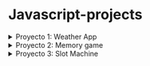 # Javascript-projects

<details>
  <summary>Proyecto 1: Weather App</summary>

![Weather App Screenshot](https://miguejuarz.github.io/javascript-projects/weather-app/assets/screenshot.png)

Este proyecto es una aplicación web simple que muestra la información del clima para una ubicación específica. Puedes ingresar el nombre de una ciudad y obtener detalles sobre el clima actual en esa área.

## Demo

Puedes ver la aplicación en funcionamiento [aquí](https://miguejuarz.github.io/javascript-projects/weather-app/).

## Características

- Consulta la información del clima actual de cualquier ciudad.
- Muestra la temperatura actual, la descripción del clima y la imagen correspondiente.
- Interfaz de usuario simple y fácil de usar.

## Tecnologías utilizadas

- HTML5
- CSS3
- JavaScript

## Instrucciones de uso

1. Abre la [aplicación web](https://miguejuarz.github.io/javascript-projects/weather-app/).
2. En el campo de entrada, escribe el nombre de la ciudad cuyo clima deseas conocer.
3. Haz clic en el icono de la lupa para consultar.
4. La aplicación mostrará la temperatura actual y una descripción del clima para la ciudad ingresada.

## Licencia

Este proyecto está bajo la Licencia MIT. Consulta el archivo [LICENSE](LICENSE) para obtener más detalles.
</details>

<details>
  <summary>Proyecto 2: Memory game</summary>
  
 # Memory Game

![Memory Game Screenshot](https://miguejuarz.github.io/javascript-projects/memory-game/assets/screenshot1.png)

Este proyecto es una implementación del popular juego de memoria. El objetivo es encontrar todas las parejas de cartas coincidentes en el menor número de movimientos posible.

## Demo

Puedes jugar a la versión en línea del juego [aquí](https://miguejuarz.github.io/javascript-projects/memory-game/).

## Características

- Juego de memoria interactivo.
- Registra tus movimientos y el tiempo que tomas para completar el juego.
- Interfaz de usuario amigable e intuitiva.
  
## Tecnologías utilizadas

- HTML5
- CSS3
- JavaScript
</details>

<details>
  <summary>Proyecto 3: Slot Machine</summary>
  
  # Máquina Tragamonedas en JavaScript (CLI)
![Slot Machine](https://miguejuarz.github.io/javascript-projects/slot-machine/assets/screenshot.png)

Este proyecto es una implementación simple de una máquina tragamonedas en JavaScript que se ejecuta en la línea de comandos (CLI). Gira los rodillos, apuesta en las líneas y disfruta de un juego de tragamonedas básico.

## Características

- **Depósito**: Deposita dinero en tu cuenta virtual para comenzar a jugar.
- **Apuestas**: Decide cuántas líneas deseas apostar y la cantidad de apuesta por línea.
- **Giro de Rodillos**: Los rodillos giran de forma aleatoria.
- **Combinaciones Ganadoras**: Comprueba si has ganado al alinear símbolos en las líneas seleccionadas.
- **Saldo**: Muestra tu saldo actual durante el juego.
- **Juego Continuo**: Puedes seguir jugando hasta que te quedes sin dinero.

## Dependencia

Este proyecto utiliza la biblioteca `prompt-sync` para la entrada de datos en la línea de comandos. 

## Instrucciones

1. Ejecuta el juego desde tu terminal:

   ```bash
   npm install
   node projects.js

</details>

